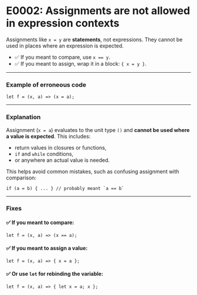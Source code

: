 # E0002: Assignments are not allowed in expression contexts

Assignments like `x = y` are **statements**, not expressions. They cannot be used in places where an expression is expected.
- ✅ If you meant to compare, use `x == y`.
- ✅ If you meant to assign, wrap it in a block: `{ x = y }`.

---

### Example of erroneous code

```compose error
let f = (x, a) => (x = a);
```

---

### Explanation

Assignment (`x = a`) evaluates to the unit type `()` and **cannot be used where a value is expected**. This includes:

* return values in closures or functions,
* `if` and `while` conditions,
* or anywhere an actual value is needed.

This helps avoid common mistakes, such as confusing assignment with comparison:

```compose
if (a = b) { ... } // probably meant `a == b`
```

---

### Fixes

#### ✅ If you meant to compare:

```compose
let f = (x, a) => (x == a);
```

#### ✅ If you meant to assign a value:

```compose
let f = (x, a) => { x = a };
```

#### ✅ Or use `let` for rebinding the variable:

```compose
let f = (x, a) => { let x = a; x };
```